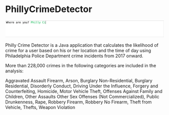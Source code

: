 # PhillyCrimeDetector

![GIF](https://github.com/TierraSharae/Philly-Crime-Detector/blob/master/img/demo.gif)

Philly Crime Detector is a Java application that calculates the likelihood of crime for a user based on his or her location and the time of day using Philadelphia Police Department crime incidents from 2017 onward.

More than 228,000 crimes in the following categories are included in the analysis:

Aggravated Assault Firearm, Arson, Burglary Non-Residential, Burglary Residential, Disorderly Conduct, Driving Under the Influence, Forgery and Counterfeiting, Homicide, Motor Vehicle Theft, Offenses Against Family and Children, Other Assaults
Other Sex Offenses (Not Commercialized), Public Drunkenness, Rape, Robbery Firearm, Robbery No Firearm, Theft from Vehicle,  Thefts, Weapon Violation
